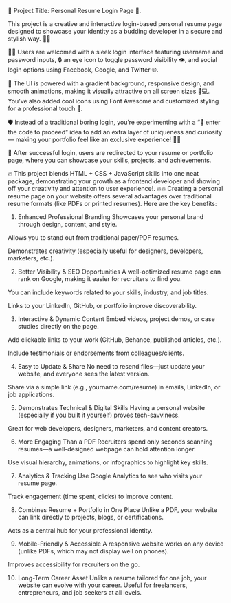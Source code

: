 🚀 Project Title: Personal Resume Login Page 🔐.

This project is a creative and interactive login-based personal resume page designed to showcase your identity as a budding developer in a secure and stylish way. 💼✨

🧑‍💻 Users are welcomed with a sleek login interface featuring username and password inputs, 🔒 an eye icon to toggle password visibility 👁, and social login options using Facebook, Google, and Twitter 🌐.

🎨 The UI is powered with a gradient background, responsive design, and smooth animations, making it visually attractive on all screen sizes 📱💻. You’ve also added cool icons using Font Awesome and customized styling for a professional touch 🎯.

🛡 Instead of a traditional boring login, you’re experimenting with a “🔑 enter the code to proceed” idea to add an extra layer of uniqueness and curiosity — making your portfolio feel like an exclusive experience! 🧠💡

📁 After successful login, users are redirected to your resume or portfolio page, where you can showcase your skills, projects, and achievements.

🔥 This project blends HTML + CSS + JavaScript skills into one neat package, demonstrating your growth as a frontend developer and showing off your creativity and attention to user experience!.
🔥🔥
Creating a personal resume page on your website offers several advantages over traditional resume formats (like PDFs or printed resumes). Here are the key benefits:

1. Enhanced Professional Branding
Showcases your personal brand through design, content, and style.

Allows you to stand out from traditional paper/PDF resumes.

Demonstrates creativity (especially useful for designers, developers, marketers, etc.).

2. Better Visibility & SEO Opportunities
A well-optimized resume page can rank on Google, making it easier for recruiters to find you.

You can include keywords related to your skills, industry, and job titles.

Links to your LinkedIn, GitHub, or portfolio improve discoverability.

3. Interactive & Dynamic Content
Embed videos, project demos, or case studies directly on the page.

Add clickable links to your work (GitHub, Behance, published articles, etc.).

Include testimonials or endorsements from colleagues/clients.

4. Easy to Update & Share
No need to resend files—just update your website, and everyone sees the latest version.

Share via a simple link (e.g., yourname.com/resume) in emails, LinkedIn, or job applications.

5. Demonstrates Technical & Digital Skills
Having a personal website (especially if you built it yourself) proves tech-savviness.

Great for web developers, designers, marketers, and content creators.

6. More Engaging Than a PDF
Recruiters spend only seconds scanning resumes—a well-designed webpage can hold attention longer.

Use visual hierarchy, animations, or infographics to highlight key skills.

7. Analytics & Tracking
Use Google Analytics to see who visits your resume page.

Track engagement (time spent, clicks) to improve content.

8. Combines Resume + Portfolio in One Place
Unlike a PDF, your website can link directly to projects, blogs, or certifications.

Acts as a central hub for your professional identity.

9. Mobile-Friendly & Accessible
A responsive website works on any device (unlike PDFs, which may not display well on phones).

Improves accessibility for recruiters on the go.

10. Long-Term Career Asset
Unlike a resume tailored for one job, your website can evolve with your career.
Useful for freelancers, entrepreneurs, and job seekers at all levels.
